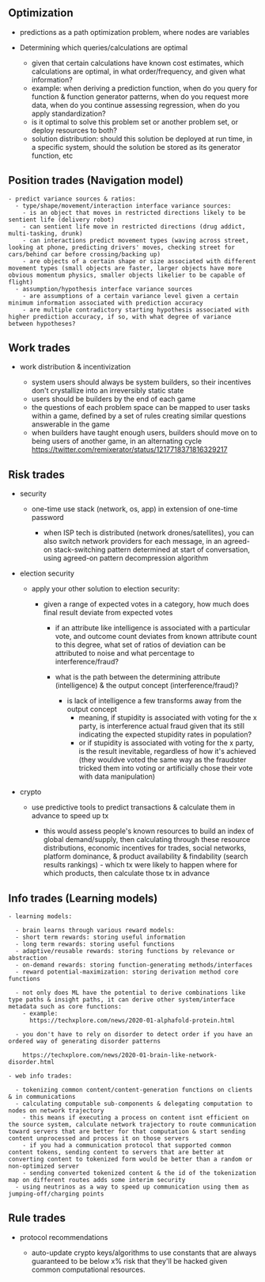 ## Optimization

  - predictions as a path optimization problem, where nodes are variables

  - Determining which queries/calculations are optimal

    - given that certain calculations have known cost estimates, which calculations are optimal, in what order/frequency, and given what information?
    - example: when deriving a prediction function, when do you query for function & function generator patterns, when do you request more data, when do you continue assessing regression, when do you apply standardization?
    - is it optimal to solve this problem set or another problem set, or deploy resources to both?
    - solution distribution: should this solution be deployed at run time, in a specific system, should the solution be stored as its generator function, etc


## Position trades (Navigation model)

    - predict variance sources & ratios:
      - type/shape/movement/interaction interface variance sources:
        - is an object that moves in restricted directions likely to be sentient life (delivery robot)
        - can sentient life move in restricted directions (drug addict, multi-tasking, drunk)
        - can interactions predict movement types (waving across street, looking at phone, predicting drivers' moves, checking street for cars/behind car before crossing/backing up)
        - are objects of a certain shape or size associated with different movement types (small objects are faster, larger objects have more obvious momentum physics, smaller objects likelier to be capable of flight)
      - assumption/hypothesis interface variance sources
        - are assumptions of a certain variance level given a certain minimum information associated with prediction accuracy
        - are multiple contradictory starting hypothesis associated with higher prediction accuracy, if so, with what degree of variance between hypotheses?


## Work trades

  - work distribution & incentivization

    - system users should always be system builders, so their incentives don't crystallize into an irreversibly static state
    - users should be builders by the end of each game
    - the questions of each problem space can be mapped to user tasks within a game, defined by a set of rules creating similar questions answerable in the game
    - when builders have taught enough users, builders should move on to being users of another game, in an alternating cycle
    https://twitter.com/remixerator/status/1217718371816329217


## Risk trades
  
  - security

    - one-time use stack (network, os, app) in extension of one-time password

      - when ISP tech is distributed (network drones/satellites), you can also switch network providers for each message, in an agreed-on stack-switching pattern determined at start of conversation, using agreed-on pattern decompression algorithm

  - election security

    - apply your other solution to election security:

      - given a range of expected votes in a category, how much does final result deviate from expected votes

        - if an attribute like intelligence is associated with a particular vote, and outcome count deviates from known attribute count to this degree, what set of ratios of deviation can be attributed to noise and what percentage to interference/fraud?

        - what is the path between the determining attribute (intelligence) & the output concept (interference/fraud)?
            - is lack of intelligence a few transforms away from the output concept
              - meaning, if stupidity is associated with voting for the x party, is interference actual fraud given that its still indicating the expected stupidity rates in population?
              - or if stupidity is associated with voting for the x party, is the result inevitable, regardless of how it's achieved (they wouldve voted the same way as the fraudster tricked them into voting or artificially chose their vote with data manipulation)

  - crypto

    - use predictive tools to predict transactions & calculate them in advance to speed up tx

      - this would assess people's known resources to build an index of global demand/supply, then calculating through these resource distributions, economic incentives for trades, social networks, platform dominance, & product availability & findability (search results rankings) - which tx were likely to happen where for which products, then calculate those tx in advance


## Info trades (Learning models)

    - learning models:

      - brain learns through various reward models:
      - short term rewards: storing useful information
      - long term rewards: storing useful functions
      - adaptive/reusable rewards: storing functions by relevance or abstraction
      - on-demand rewards: storing function-generating methods/interfaces
      - reward potential-maximization: storing derivation method core functions

      - not only does ML have the potential to derive combinations like type paths & insight paths, it can derive other system/interface metadata such as core functions:
        - example:
          https://techxplore.com/news/2020-01-alphafold-protein.html

      - you don't have to rely on disorder to detect order if you have an ordered way of generating disorder patterns

        https://techxplore.com/news/2020-01-brain-like-network-disorder.html

    - web info trades:

      - tokenizing common content/content-generation functions on clients & in communications
      - calculating computable sub-components & delegating computation to nodes on network trajectory
        - this means if executing a process on content isnt efficient on the source system, calculate network trajectory to route communication toward servers that are better for that computation & start sending content unprocessed and process it on those servers
        - if you had a communication protocol that supported common content tokens, sending content to servers that are better at converting content to tokenized form would be better than a random or non-optimized server
        - sending converted tokenized content & the id of the tokenization map on different routes adds some interim security
      - using neutrinos as a way to speed up communication using them as jumping-off/charging points


## Rule trades

  - protocol recommendations
  
    - auto-update crypto keys/algorithms to use constants that are always guaranteed to be below x% risk that they'll be hacked given common computational resources.
  
